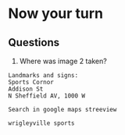 # Now your turn

## Questions

1. Where was image 2 taken?

```
Landmarks and signs:
Sports Cornor
Addison St
N Sheffield AV, 1000 W

Search in google maps streeview

wrigleyville sports
```
